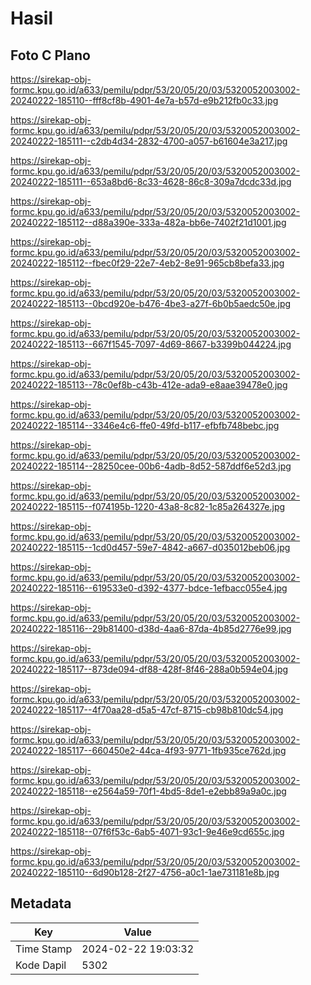 # Hasil

## Foto C Plano

https://sirekap-obj-formc.kpu.go.id/a633/pemilu/pdpr/53/20/05/20/03/5320052003002-20240222-185110--fff8cf8b-4901-4e7a-b57d-e9b212fb0c33.jpg

https://sirekap-obj-formc.kpu.go.id/a633/pemilu/pdpr/53/20/05/20/03/5320052003002-20240222-185111--c2db4d34-2832-4700-a057-b61604e3a217.jpg

https://sirekap-obj-formc.kpu.go.id/a633/pemilu/pdpr/53/20/05/20/03/5320052003002-20240222-185111--653a8bd6-8c33-4628-86c8-309a7dcdc33d.jpg

https://sirekap-obj-formc.kpu.go.id/a633/pemilu/pdpr/53/20/05/20/03/5320052003002-20240222-185112--d88a390e-333a-482a-bb6e-7402f21d1001.jpg

https://sirekap-obj-formc.kpu.go.id/a633/pemilu/pdpr/53/20/05/20/03/5320052003002-20240222-185112--fbec0f29-22e7-4eb2-8e91-965cb8befa33.jpg

https://sirekap-obj-formc.kpu.go.id/a633/pemilu/pdpr/53/20/05/20/03/5320052003002-20240222-185113--0bcd920e-b476-4be3-a27f-6b0b5aedc50e.jpg

https://sirekap-obj-formc.kpu.go.id/a633/pemilu/pdpr/53/20/05/20/03/5320052003002-20240222-185113--667f1545-7097-4d69-8667-b3399b044224.jpg

https://sirekap-obj-formc.kpu.go.id/a633/pemilu/pdpr/53/20/05/20/03/5320052003002-20240222-185113--78c0ef8b-c43b-412e-ada9-e8aae39478e0.jpg

https://sirekap-obj-formc.kpu.go.id/a633/pemilu/pdpr/53/20/05/20/03/5320052003002-20240222-185114--3346e4c6-ffe0-49fd-b117-efbfb748bebc.jpg

https://sirekap-obj-formc.kpu.go.id/a633/pemilu/pdpr/53/20/05/20/03/5320052003002-20240222-185114--28250cee-00b6-4adb-8d52-587ddf6e52d3.jpg

https://sirekap-obj-formc.kpu.go.id/a633/pemilu/pdpr/53/20/05/20/03/5320052003002-20240222-185115--f074195b-1220-43a8-8c82-1c85a264327e.jpg

https://sirekap-obj-formc.kpu.go.id/a633/pemilu/pdpr/53/20/05/20/03/5320052003002-20240222-185115--1cd0d457-59e7-4842-a667-d035012beb06.jpg

https://sirekap-obj-formc.kpu.go.id/a633/pemilu/pdpr/53/20/05/20/03/5320052003002-20240222-185116--619533e0-d392-4377-bdce-1efbacc055e4.jpg

https://sirekap-obj-formc.kpu.go.id/a633/pemilu/pdpr/53/20/05/20/03/5320052003002-20240222-185116--29b81400-d38d-4aa6-87da-4b85d2776e99.jpg

https://sirekap-obj-formc.kpu.go.id/a633/pemilu/pdpr/53/20/05/20/03/5320052003002-20240222-185117--873de094-df88-428f-8f46-288a0b594e04.jpg

https://sirekap-obj-formc.kpu.go.id/a633/pemilu/pdpr/53/20/05/20/03/5320052003002-20240222-185117--4f70aa28-d5a5-47cf-8715-cb98b810dc54.jpg

https://sirekap-obj-formc.kpu.go.id/a633/pemilu/pdpr/53/20/05/20/03/5320052003002-20240222-185117--660450e2-44ca-4f93-9771-1fb935ce762d.jpg

https://sirekap-obj-formc.kpu.go.id/a633/pemilu/pdpr/53/20/05/20/03/5320052003002-20240222-185118--e2564a59-70f1-4bd5-8de1-e2ebb89a9a0c.jpg

https://sirekap-obj-formc.kpu.go.id/a633/pemilu/pdpr/53/20/05/20/03/5320052003002-20240222-185118--07f6f53c-6ab5-4071-93c1-9e46e9cd655c.jpg

https://sirekap-obj-formc.kpu.go.id/a633/pemilu/pdpr/53/20/05/20/03/5320052003002-20240222-185110--6d90b128-2f27-4756-a0c1-1ae731181e8b.jpg


## Metadata

| Key        | Value               |
| ---------- | ------------------- |
| Time Stamp | 2024-02-22 19:03:32 |
| Kode Dapil | 5302                |



